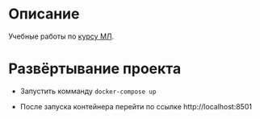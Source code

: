 # Описание

Учебные работы по [курсу МЛ](https://sberuniversity.ru/learning/programmes/open-programmes/analitik-dannykh/).

# Развёртывание проекта

* Запустить комманду `docker-compose up`

* После запуска контейнера перейти по ссылке http://localhost:8501 
